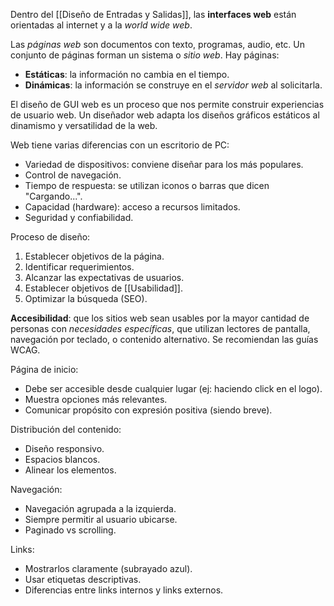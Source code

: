 Dentro del [[Diseño de Entradas y Salidas]], las **interfaces web** están orientadas al internet y a la _world wide web_.

Las _páginas web_ son documentos con texto, programas, audio, etc. Un conjunto de páginas forman un sistema o _sitio web_. Hay páginas:

- **Estáticas**: la información no cambia en el tiempo.
- **Dinámicas**: la información se construye en el _servidor web_ al solicitarla.

El diseño de GUI web es un proceso que nos permite construir experiencias de usuario web. Un diseñador web adapta los diseños gráficos estáticos al dinamismo y versatilidad de la web.

Web tiene varias diferencias con un escritorio de PC:

- Variedad de dispositivos: conviene diseñar para los más populares.
- Control de navegación.
- Tiempo de respuesta: se utilizan iconos o barras que dicen "Cargando...".
- Capacidad (hardware): acceso a recursos limitados.
- Seguridad y confiabilidad.

Proceso de diseño:

1. Establecer objetivos de la página.
2. Identificar requerimientos.
3. Alcanzar las expectativas de usuarios.
4. Establecer objetivos de [[Usabilidad]].
5. Optimizar la búsqueda (SEO).

**Accesibilidad**: que los sitios web sean usables por la mayor cantidad de personas con _necesidades específicas_, que utilizan lectores de pantalla, navegación por teclado, o contenido alternativo. Se recomiendan las guías WCAG.

Página de inicio:

- Debe ser accesible desde cualquier lugar (ej: haciendo click en el logo).
- Muestra opciones más relevantes.
- Comunicar propósito con expresión positiva (siendo breve).

Distribución del contenido:

- Diseño responsivo.
- Espacios blancos.
- Alinear los elementos.

Navegación:

- Navegación agrupada a la izquierda.
- Siempre permitir al usuario ubicarse.
- Paginado vs scrolling.

Links:

- Mostrarlos claramente (subrayado azul).
- Usar etiquetas descriptivas.
- Diferencias entre links internos y links externos.
